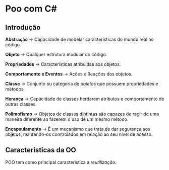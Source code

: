 # Poo com C#

## Introdução

**Abstração** -> Capacidade de modelar caracteristicas do mundo real no código.

**Objeto** -> Qualquer estrutura modular do código.

**Propriedades** -> Características atribuidas aos objetos.

**Comportamento e Eventos** -> Ações e Reações dos objetos.

**Classe** -> Conjunto ou categoria de *objetos* que possuem propriedades e métodos.

**Herança** -> Capacidade de classes herdarem atributos e comportamento de outras classes.

**Polimofismo** -> Objetos de classes dintintas são capazes de ragir de uma maneira diferente ao fazerem o uso de um mesmo método.

**Encapsulamento** -> É um mecanismo que trata de dar segurança aos objetos, mantendo-os comtrolados em relação ao seu nível de acesso.

## Características da OO

POO tem como principal caracteristica a *reutilização*.

